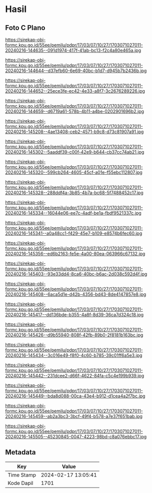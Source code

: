 # Hasil

## Foto C Plano

https://sirekap-obj-formc.kpu.go.id/55ee/pemilu/pdpr/17/03/07/10/27/1703071027011-20240216-144635--091d1974-417f-41ab-bc13-f2c4a80e465a.jpg

https://sirekap-obj-formc.kpu.go.id/55ee/pemilu/pdpr/17/03/07/10/27/1703071027011-20240216-144644--d37efb60-6e69-40bc-b1d7-d945b7b2436b.jpg

https://sirekap-obj-formc.kpu.go.id/55ee/pemilu/pdpr/17/03/07/10/27/1703071027011-20240216-144652--25ece3fe-ec42-4e33-a8f7-3c2676289226.jpg

https://sirekap-obj-formc.kpu.go.id/55ee/pemilu/pdpr/17/03/07/10/27/1703071027011-20240216-144659--d6719a61-578b-4b11-a4be-0202901696b2.jpg

https://sirekap-obj-formc.kpu.go.id/55ee/pemilu/pdpr/17/03/07/10/27/1703071027011-20240216-145208--4ae13408-ceb2-4571-b9c8-d73c81907a91.jpg

https://sirekap-obj-formc.kpu.go.id/55ee/pemilu/pdpr/17/03/07/10/27/1703071027011-20240216-145302--5aaddf39-c00f-42e9-b644-cb37cc74ab21.jpg

https://sirekap-obj-formc.kpu.go.id/55ee/pemilu/pdpr/17/03/07/10/27/1703071027011-20240216-145320--599cb264-4605-45cf-a01e-f55ebc112807.jpg

https://sirekap-obj-formc.kpu.go.id/55ee/pemilu/pdpr/17/03/07/10/27/1703071027011-20240216-145328--288ddf4a-3b85-4b7a-bc68-5f7488452c17.jpg

https://sirekap-obj-formc.kpu.go.id/55ee/pemilu/pdpr/17/03/07/10/27/1703071027011-20240216-145334--16044e06-ee7c-4adf-be1a-fbdf9521337c.jpg

https://sirekap-obj-formc.kpu.go.id/55ee/pemilu/pdpr/17/03/07/10/27/1703071027011-20240216-145341--a0a48cc1-f429-45e7-b109-e8574b6fec60.jpg

https://sirekap-obj-formc.kpu.go.id/55ee/pemilu/pdpr/17/03/07/10/27/1703071027011-20240216-145356--ed6b2163-fe5e-4a00-80ea-063966c67132.jpg

https://sirekap-obj-formc.kpu.go.id/55ee/pemilu/pdpr/17/03/07/10/27/1703071027011-20240216-145403--93e33dd4-8ca6-40bc-b6ac-2d038c592d4f.jpg

https://sirekap-obj-formc.kpu.go.id/55ee/pemilu/pdpr/17/03/07/10/27/1703071027011-20240216-145408--6aca5d1e-d42b-4356-bd43-8de4147857e8.jpg

https://sirekap-obj-formc.kpu.go.id/55ee/pemilu/pdpr/17/03/07/10/27/1703071027011-20240216-145417--dd136bde-b355-4a8f-8d39-36ca7d324c18.jpg

https://sirekap-obj-formc.kpu.go.id/55ee/pemilu/pdpr/17/03/07/10/27/1703071027011-20240216-145426--d9b55940-808f-42fb-89b0-2f8181b163bc.jpg

https://sirekap-obj-formc.kpu.go.id/55ee/pemilu/pdpr/17/03/07/10/27/1703071027011-20240216-145434--3c016e49-f8f0-4c60-b785-39c01ff6a5e3.jpg

https://sirekap-obj-formc.kpu.go.id/55ee/pemilu/pdpr/17/03/07/10/27/1703071027011-20240216-145442--231dcee2-d66f-4622-84fa-c5c4e199b939.jpg

https://sirekap-obj-formc.kpu.go.id/55ee/pemilu/pdpr/17/03/07/10/27/1703071027011-20240216-145449--bda8d088-00ca-43e4-b912-d1cea4a2f7bc.jpg

https://sirekap-obj-formc.kpu.go.id/55ee/pemilu/pdpr/17/03/07/10/27/1703071027011-20240216-145459--ab2a3bc3-3bcf-49f4-b578-a7e37f651bab.jpg

https://sirekap-obj-formc.kpu.go.id/55ee/pemilu/pdpr/17/03/07/10/27/1703071027011-20240216-145505--45230845-0047-4223-98bd-c8a076ebbc17.jpg


## Metadata

| Key        | Value               |
| ---------- | ------------------- |
| Time Stamp | 2024-02-17 13:05:41 |
| Kode Dapil | 1701                |



